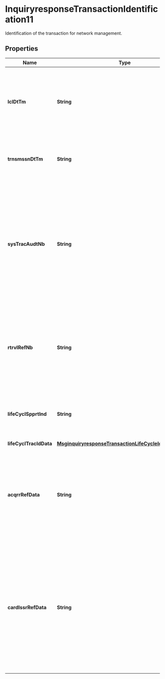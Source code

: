 

# InquiryresponseTransactionIdentification11

Identification of the transaction for network management.

## Properties

| Name | Type | Description | Notes |
|------------ | ------------- | ------------- | -------------|
|**lclDtTm** | **String** | Local date and time the transaction takes place at the card acceptor location.  ISO 8583:87 bit 12 and 13, ISO 8583:93/2003 bit 12 |  [optional] |
|**trnsmssnDtTm** | **String** | Date and time expressed in UTC of the message as sent by the initiator. ISO 8583 bit 7 |  [optional] |
|**sysTracAudtNb** | **String** | Number assigned by a transaction originator to assist in identifying a transaction uniquely. The trace number remains unchanged for all messages within a two-message exchange (for example, request/repeat and response).  ISO 8583 bit 11. |  [optional] |
|**rtrvlRefNb** | **String** | Reference supplied by the system retaining the original source information and used to assist in locating that information or a copy thereof. ISO 8583 bit 37 |  [optional] |
|**lifeCyclSpprtInd** | **String** | Indicate the point in the transaction lifecycle at which the lifecycle identifier was assigned. |  [optional] |
|**lifeCyclTracIdData** | [**MsginquiryresponseTransactionLifeCycleIdentification1**](MsginquiryresponseTransactionLifeCycleIdentification1.md) |  |  [optional] |
|**acqrrRefData** | **String** | Data supplied by an acquirer in an authorisation or financial request, advice or notification that may be required to be provided in a subsequent transaction.  ISO 8583:93 bit 31 |  [optional] |
|**cardIssrRefData** | **String** | Data supplied by a card issuer in an authorisation response, financial response message or in a chargeback transaction that the acquirer may be required to provide in subsequent transactions. ISO 8583:1993 and ISO 8583:2003 bit 95. |  [optional] |



